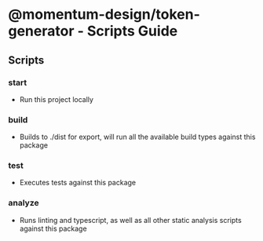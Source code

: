 # @momentum-design/token-generator - Scripts Guide

## Scripts

### start
- Run this project locally

### build
- Builds to ./dist for export, will run all the available build types against this package

### test
- Executes tests against this package

### analyze
- Runs linting and typescript, as well as all other static analysis scripts against this package
